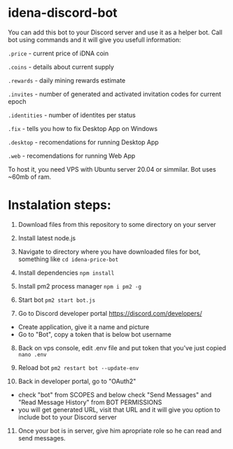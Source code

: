 # idena-discord-bot

You can add this bot to your Discord server and use it as a helper bot.
Call bot using commands and it will give you usefull information:

```.price``` - current price of iDNA coin

```.coins``` - details about current supply

```.rewards``` - daily mining rewards estimate

```.invites``` - number of generated and activated invitation codes for current epoch

```.identities``` - number of identites per status

```.fix``` - tells you how to fix Desktop App on Windows

```.desktop``` - recomendations for running Desktop App

```.web``` - recomendations for running Web App

To host it, you need VPS with Ubuntu server 20.04 or simmilar. Bot uses ~60mb of ram.

# Instalation steps:

1. Download files from this repository to some directory on your server

2. Install latest node.js

3. Navigate to directory where you have downloaded files for bot, something like ```cd idena-price-bot```

4. Install dependencies ```npm install```

5. Install pm2 process manager ```npm i pm2 -g```

6. Start bot ```pm2 start bot.js```

7. Go to Discord developer portal https://discord.com/developers/
- Create application, give it a name and picture
- Go to "Bot", copy a token that is below bot username

8. Back on vps console, edit .env file and put token that you've just copied ```nano .env```

9. Reload bot ```pm2 restart bot --update-env```

10. Back in developer portal, go to "OAuth2"
- check "bot" from SCOPES and below check "Send Messages" and "Read Message History" from BOT PERMISSIONS
- you will get generated URL, visit that URL and it will give you option to include bot to your Discord server

11. Once your bot is in server, give him apropriate role so he can read and send messages.
